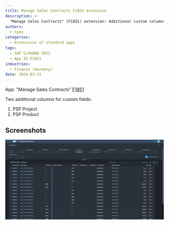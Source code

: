 ```yaml
---
title: Manage Sales Contracts F1851 extension 
description: >
  "Manage Sales Contracts" (F1851) extension: Additional custom columns on list
authors:
  - nype
categories:
  - Extensions of standard apps
tags:
  - SAP S/4HANA 2021
  - App ID F1851
industries:
  - Finance (Germany)
date: 2024-03-31
---
```


<!-- more -->

App: "Manage Sales Contracts" [F1851]( https://fioriappslibrary.hana.ondemand.com/sap/fix/externalViewer/#/detail/Apps(%27F1851%27)/S23OP )


Two additional columns for custom fields:<br>
1. PSP Project<br>
2. PSP Product<br>



## Screenshots

[![Extended SAP Fiori app F1851 ](res/F1851.png)](res/F1851.png)
